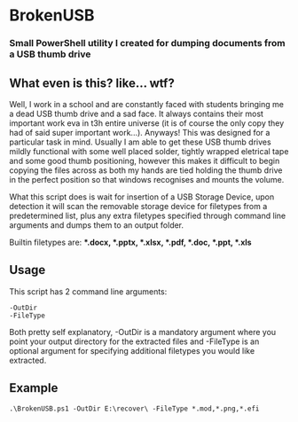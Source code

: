# BrokenUSB
### Small PowerShell utility I created for dumping documents from a USB thumb drive

## What even is this? like... wtf?
Well, I work in a school and are constantly faced with students bringing me a dead USB thumb drive and a sad face. It always contains their most important work eva in t3h entire universe (it is of course the only copy they had of said super important work...). Anyways! This was designed for a particular task in mind. Usually I am able to get these USB thumb drives mildly functional with some well placed solder, tightly wrapped eletrical tape and some good thumb positioning, however this makes it difficult to begin copying the files across as both my hands are tied holding the thumb drive in the perfect position so that windows recognises and mounts the volume.

What this script does is wait for insertion of a USB Storage Device, upon detection it will scan the removable storage device for filetypes from a predetermined list, plus any extra filetypes specified through command line arguments and dumps them to an output folder.

Builtin filetypes are: **\*.docx, \*.pptx, \*.xlsx, \*.pdf, \*.doc, \*.ppt, \*.xls**

## Usage

This script has 2 command line arguments:
```
-OutDir
-FileType
```

Both pretty self explanatory, -OutDir is a mandatory argument where you point your output directory for the extracted files and -FileType is an optional argument for specifying additional filetypes you would like extracted.

## Example
```
.\BrokenUSB.ps1 -OutDir E:\recover\ -FileType *.mod,*.png,*.efi
```
